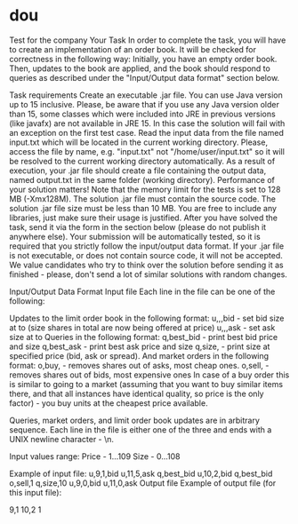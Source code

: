 # dou
Test for the company
Your Task
In order to complete the task, you will have to create an implementation of an order book. It will be checked for correctness in the following way:
Initially, you have an empty order book. Then, updates to the book are applied, and the book should respond to queries as described under the "Input/Output data format" section below.

Task requirements
Create an executable .jar file. You can use Java version up to 15 inclusive. Please, be aware that if you use any Java version older than 15, some classes which were included into JRE in previous versions (like javafx) are not available in JRE 15. In this case the solution will fail with an exception on the first test case.
Read the input data from the file named input.txt which will be located in the current working directory. Please, access the file by name, e.g. "input.txt" not "/home/user/input.txt" so it will be resolved to the current working directory automatically.
As a result of execution, your .jar file should create a file containing the output data, named output.txt in the same folder (working directory).
Performance of your solution matters! Note that the memory limit for the tests is set to 128 MB (-Xmx128M).
The solution .jar file must contain the source code.
The solution .jar file size must be less than 10 MB. You are free to include any libraries, just make sure their usage is justified.
After you have solved the task, send it via the form in the section below (please do not publish it anywhere else). Your submission will be automatically tested, so it is required that you strictly follow the input/output data format. If your .jar file is not executable, or does not contain source code, it will not be accepted.
We value candidates who try to think over the solution before sending it as finished - please, don't send a lot of similar solutions with random changes.

Input/Output Data Format
Input file
Each line in the file can be one of the following:

Updates to the limit order book in the following format:
u,<price>,<size>,bid - set bid size at <price> to <size> (size shares in total are now being offered at price)
u,<price>,<size>,ask - set ask size at <price> to <size>
Queries in the following format:
q,best_bid - print best bid price and size
q,best_ask - print best ask price and size
q,size,<price> - print size at specified price (bid, ask or spread).
And market orders in the following format:
o,buy,<size> - removes <size> shares out of asks, most cheap ones.
o,sell,<size> - removes <size> shares out of bids, most expensive ones
In case of a buy order this is similar to going to a market (assuming that you want to buy <size> similar items there, and that all instances have identical quality, so price is the only factor) - you buy <size> units at the cheapest price available.

Queries, market orders, and limit order book updates are in arbitrary sequence. Each line in the file is either one of the three and ends with a UNIX newline character - \n.

Input values range:
Price - 1...109
Size - 0...108

Example of input file:
u,9,1,bid
u,11,5,ask
q,best_bid
u,10,2,bid
q,best_bid
o,sell,1
q,size,10
u,9,0,bid
u,11,0,ask
Output file
Example of output file (for this input file):

9,1
10,2
1
